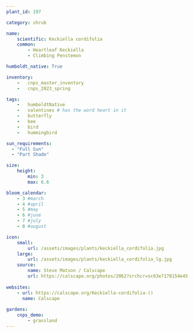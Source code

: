 ```yaml
---
plant_id: 197  

category: shrub

name: 
    scientific: Keckiella cordifolia 
    common: 
        - Heartleaf Keckiella
        - Climbing Penstemon

humboldt_native: True

inventory: 
    -   cnps_master_inventory
    -   cnps_2023_spring

tags: 
    -   humboldtNative
    -   valentines # has the word heart in it 
    -   butterfly 
    -   bee
    -   bird
    -   hummingbird 

sun_requirements:
  - "Full Sun"
  - "Part Shade"

size:
    height: 
        min: 3
        max: 6.6

bloom_calendar: 
    - 3 #march
    - 4 #april
    - 5 #may
    - 6 #june
    - 7 #july
    - 8 #august

icon: 
    small: 
        url: /assets/images/plants/keckiella_cordifolia.jpg
    large: 
        url: /assets/images/plants/keckiella_cordifolia_lg.jpg
    source:
        name: Steve Matson / Calscape
        url: https://calscape.org/photos/2062?srchcr=sc63e7178154e45 
 
websites: 
    - url: https://calscape.org/Keckiella-cordifolia-()
      name: Calscape
  
gardens:
    cnps_demo:
        - grassland
---
```









